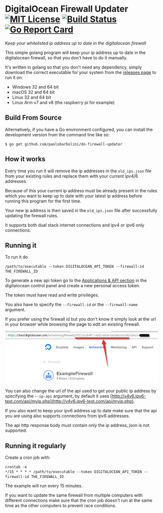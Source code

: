 # DigitalOcean Firewall Updater [![MIT License](https://img.shields.io/github/license/paolobarbolini/do-firewall-updater.svg?maxAge=2592000)](LICENSE) [![Build Status](https://travis-ci.org/paolobarbolini/do-firewall-updater.svg?branch=master)](https://travis-ci.org/paolobarbolini/do-firewall-updater) [![Go Report Card](https://goreportcard.com/badge/github.com/paolobarbolini/do-firewall-updater)](https://goreportcard.com/report/github.com/paolobarbolini/do-firewall-updater)
_Keep your whitelisted ip address up to date in the digitalocean firewall_

This simple golang program will keep your ip address up to date in the digitalocean firewall, so that you don't have to do it manually.

It's written in golang so that you don't need any dependency, simply download the correct executable for your system from the [releases page](https://github.com/paolobarbolini/do-firewall-updater/releases) to run it on:

* Windows 32 and 64 bit
* macOS 32 and 64 bit
* Linux 32 and 64 bit
* Linux Arm v7 and v8 (the raspberry pi for example)

## Build From Source
Alternatively, if you have a Go environment configured, you can install the development version from the command line like so:

```
$ go get github.com/paolobarbolini/do-firewall-updater
```

## How it works
Every time you run it will remove the ip addresses in the ``old_ips.json`` file from your existing rules and replace them with your current ipv4/6 addresses.

Because of this your current ip address must be already present in the rules which you want to keep up to date with your latest ip address before running this program for the first time.

Your new ip address is then saved in the ``old_ips.json`` file after successfully updating the firewall rules.

It supports both dual stack internet connections and ipv4 or ipv6 only connections.

## Running it
To run it do

```
/path/to/executable --token DIGITALOCEAN_API_TOKEN --firewall-id THE_FIREWALL_ID
```

To generate a new api token go to the [Applications & API section](https://cloud.digitalocean.com/settings/api/tokens) in the digitalocean control panel and create a new personal access token.

The token must have read and write privileges.

You also have to specify the ``--firewall-id`` or the ``--firewall-name`` argument.

If you prefer using the firewall id but you don't know it simply look at the url in your browser while browsing the page to edit an existing firewall.

![Example control panel firewall id](control-panel-firewall-id.png)

You can also change the url of the api used to get your public ip address by specifying the ``--ip-api`` argument, by default it uses [http://v4v6.ipv6-test.com/api/myip.php](http://v4v6.ipv6-test.com/api/myip.php).

If you also want to keep your ipv6 address up to date make sure that the api you are using also supports connections from ipv6 addresses.

The api http response body must contain only the ip address, json is not supported.

## Running it regularly
Create a cron job with:

```
crontab -e
*/15 * * * * /path/to/executable --token DIGITALOCEAN_API_TOKEN --firewall-id THE_FIREWALL_ID
```

The example will run every 15 minutes.

If you want to update the same firewall from multiple computers with different connections make sure that the cron job doesn't run at the same time as the other computers to prevent race conditions.
